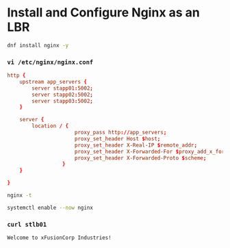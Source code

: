 # Install and Configure Nginx as an LBR

```bash
dnf install nginx -y

```

### `vi /etc/nginx/nginx.conf`
```conf
http {
    upstream app_servers {
        server stapp01:5002;
        server stapp02:5002;
        server stapp03:5002;
    }

    server {
        location / {
                      proxy_pass http://app_servers;
                      proxy_set_header Host $host;
                      proxy_set_header X-Real-IP $remote_addr;
                      proxy_set_header X-Forwarded-For $proxy_add_x_forwarded_for;
                      proxy_set_header X-Forwarded-Proto $scheme;
                  }
    }

}
```

```bash
nginx -t

systemctl enable --now nginx

```

### `curl stlb01`
```
Welcome to xFusionCorp Industries!
```